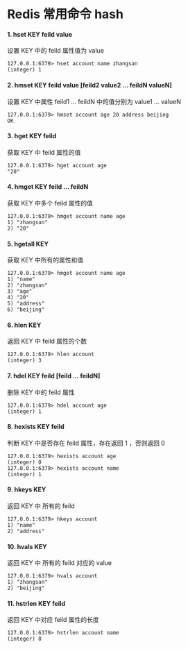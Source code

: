 # Redis 常用命令 hash

#### 1. hset KEY feild value

设置 KEY 中的 feild 属性值为 value

```shell
127.0.0.1:6379> hset account name zhangsan
(integer) 1
```

#### 2. hmset KEY feild value [feild2 value2 ... feildN valueN]

设置 KEY 中属性 feild1 ... feildN 中的值分别为 value1 ... valueN

```shell
127.0.0.1:6379> hmset account age 20 address beijing
OK
```

#### 3. hget KEY feild

获取 KEY 中 feild 属性的值

```shell
127.0.0.1:6379> hget account age 
"20"
```

#### 4. hmget KEY feild ... feildN

获取 KEY 中多个 feild 属性的值

```shell
127.0.0.1:6379> hmget account name age
1) "zhangsan"
2) "20"
```

#### 5. hgetall KEY 

获取 KEY 中所有的属性和值

```shell
127.0.0.1:6379> hmget account name age
1) "name"
2) "zhangsan"
3) "age"
4) "20"
5) "address"
6) "beijing"
```

#### 6. hlen KEY

返回 KEY 中 feild 属性的个数

```shell
127.0.0.1:6379> hlen account
(integer) 3
```

#### 7. hdel KEY feild [feild ... feildN]

删除 KEY 中的 feild 属性

```shell
127.0.0.1:6379> hdel account age
(integer) 1
```

#### 8. hexists KEY feild

判断 KEY 中是否存在 feild 属性，存在返回 1 ，否则返回 0

```shell
127.0.0.1:6379> hexists account age
(integer) 0
127.0.0.1:6379> hexists account name
(integer) 1
```

#### 9. hkeys KEY

返回 KEY 中 所有的 feild 

```shell
127.0.0.1:6379> hkeys account
1) "name"
2) "address"
```

#### 10. hvals KEY 

返回 KEY 中 所有的 feild 对应的 value

```shell
127.0.0.1:6379> hvals account
1) "zhangsan"
2) "beijing"
```

#### 11. hstrlen KEY feild

返回 KEY 中对应 feild 属性的长度

```shell
127.0.0.1:6379> hstrlen account name
(integer) 8
```












































